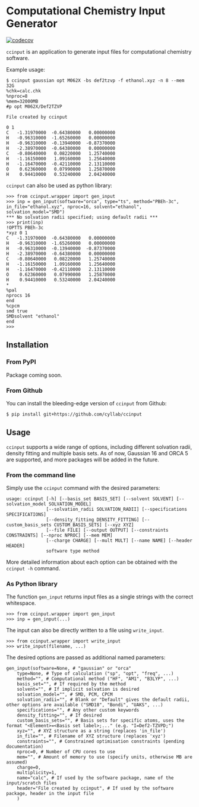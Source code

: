 # Computational Chemistry Input Generator

[![codecov](https://codecov.io/gh/cyllab/ccinput/branch/main/graph/badge.svg?token=ox4smJs0vh)](https://codecov.io/gh/cyllab/ccinput)

`ccinput` is an application to generate input files for computational chemistry software.

Example usage:
```
$ ccinput gaussian opt M062X -bs def2tzvp -f ethanol.xyz -n 8 --mem 32G
%chk=calc.chk
%nproc=8
%mem=32000MB
#p opt M062X/Def2TZVP

File created by ccinput

0 1
C   -1.31970000  -0.64380000   0.00000000
H   -0.96310000  -1.65260000   0.00000000
H   -0.96310000  -0.13940000  -0.87370000
H   -2.38970000  -0.64380000   0.00000000
C   -0.80640000   0.08220000   1.25740000
H   -1.16150000   1.09160000   1.25640000
H   -1.16470000  -0.42110000   2.13110000
O    0.62360000   0.07990000   1.25870000
H    0.94410000   0.53240000   2.04240000

```

`ccinput` can also be used as python library:

```
>>> from ccinput.wrapper import gen_input
>>> inp = gen_input(software="orca", type="ts", method="PBEh-3c", in_file="ethanol.xyz", nproc=16, solvent="ethanol", solvation_model="SMD")
*** No solvation radii specified; using default radii ***
>>> print(inp)
!OPTTS PBEh-3c
*xyz 0 1
C   -1.31970000  -0.64380000   0.00000000
H   -0.96310000  -1.65260000   0.00000000
H   -0.96310000  -0.13940000  -0.87370000
H   -2.38970000  -0.64380000   0.00000000
C   -0.80640000   0.08220000   1.25740000
H   -1.16150000   1.09160000   1.25640000
H   -1.16470000  -0.42110000   2.13110000
O    0.62360000   0.07990000   1.25870000
H    0.94410000   0.53240000   2.04240000
*
%pal
nprocs 16
end
%cpcm
smd true
SMDsolvent "ethanol"
end
>>>
```

## Installation
### From PyPI
Package coming soon.

### From Github
You can install the bleeding-edge version of `ccinput` from Github:
```
$ pip install git+https://github.com/cyllab/ccinput
```

## Usage
`ccinput` supports a wide range of options, including different solvation radii, density fitting and multiple basis sets. As of now, Gaussian 16 and ORCA 5 are supported, and more packages will be added in the future.
### From the command line
Simply use the `ccinput` command with the desired parameters:
```
usage: ccinput [-h] [--basis_set BASIS_SET] [--solvent SOLVENT] [--solvation_model SOLVATION_MODEL]
               [--solvation_radii SOLVATION_RADII] [--specifications SPECIFICATIONS]
               [--density_fitting DENSITY_FITTING] [--custom_basis_sets CUSTOM_BASIS_SETS] [--xyz XYZ]
               [--file FILE] [--output OUTPUT] [--constraints CONSTRAINTS] [--nproc NPROC] [--mem MEM]
               [--charge CHARGE] [--mult MULT] [--name NAME] [--header HEADER]
               software type method
```

More detailed information about each option can be obtained with the `ccinput -h` command.

### As Python library
The function `gen_input` returns input files as a single strings with the correct whitespace.

```
>>> from ccinput.wrapper import gen_input
>>> inp = gen_input(...)
```

The input can also be directly written to a file using `write_input`.
```
>>> from ccinput.wrapper import write_input
>>> write_input(filename, ...)
```

The desired options are passed as additional named parameters:
```
gen_input(software=None, # "gaussian" or "orca"
	type=None, # Type of calculation ("sp", "opt", "freq", ...)
	method="", # Computational method ("HF", "AM1", "B3LYP", ...)
	basis_set="", # If required by the method
	solvent="", # If implicit solvation is desired
	solvation_model="", # SMD, PCM, CPCM
	solvation_radii="", # Blank or "Default" gives the default radii, other options are available ("SMD18", "Bondi", "UAKS", ...)
	specifications="", # Any other custom keywords
	density_fitting="", # If desired
	custom_basis_sets="", # Basis sets for specific atoms, uses the format "<Element>=<Basis set label>;..." (e.g. "I=Def2-TZVPD;")
	xyz="", # XYZ structure as a string (replaces 'in_file')
	in_file="", # Filename of XYZ structure (replaces 'xyz')
	constraints="", # Constrained optimisation constraints (pending documentation)
	nproc=0, # Number of CPU cores to use
	mem="", # Amount of memory to use (specify units, otherwise MB are assumed)
	charge=0, 
	multiplicity=1, 
	name="calc", # If used by the software package, name of the input/scratch files
	header="File created by ccinput", # If used by the software package, header in the input file
	)
```
